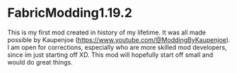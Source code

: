 # FabricModding1.19.2
This is my first mod created in history of my lifetime.
It was all made possible by Kaupenjoe (https://www.youtube.com/@ModdingByKaupenjoe).
I am open for corrections, especially who are more skilled mod developers, since im just starting off XD.
This mod will hopefully start off small and would do great things.
